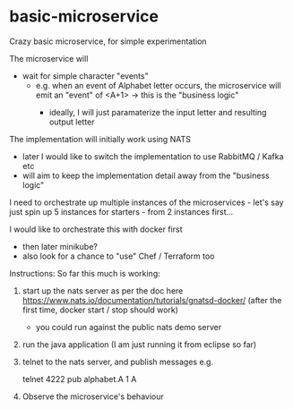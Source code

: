 # basic-microservice
Crazy basic microservice, for simple experimentation

The microservice will
- wait for simple character "events"
  - e.g. when an event of Alphabet letter <A> occurs, the microservice will emit an "event" of <A+1>
	-> this is the "business logic"
	- ideally, I will just paramaterize the input letter and resulting output letter

The implementation will initially work using NATS
- later I would like to switch the implementation to use RabbitMQ / Kafka etc
- will aim to keep the implementation detail away from the "business logic"

I need to orchestrate up multiple instances of the microservices
	- let's say just spin up 5 instances for starters
	- from 2 instances first...

I would like to orchestrate this with docker first
- then later minikube?
- also look for a chance to "use" Chef / Terraform too

Instructions:
So far this much is working:
1) start up the nats server as per the doc here
	https://www.nats.io/documentation/tutorials/gnatsd-docker/
	(after the first time, docker start / stop should work)

	- you could run against the public nats demo server

2) run the java application 
	(I am just running it from eclipse so far)

3) telnet to the nats server, and publish messages
	e.g.

	telnet <nats ip> 4222
	pub alphabet.A 1
	A

4) Observe the microservice's behaviour